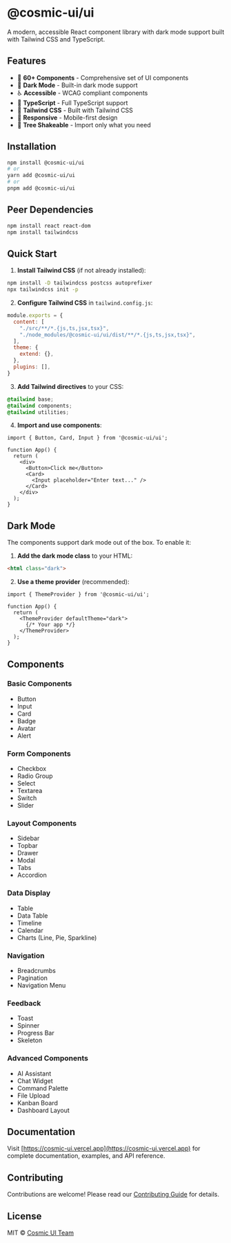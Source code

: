 # @cosmic-ui/ui

A modern, accessible React component library with dark mode support built with Tailwind CSS and TypeScript.

## Features

- 🎨 **60+ Components** - Comprehensive set of UI components
- 🌙 **Dark Mode** - Built-in dark mode support
- ♿ **Accessible** - WCAG compliant components
- 🎯 **TypeScript** - Full TypeScript support
- 🎨 **Tailwind CSS** - Built with Tailwind CSS
- 📱 **Responsive** - Mobile-first design
- 🚀 **Tree Shakeable** - Import only what you need

## Installation

```bash
npm install @cosmic-ui/ui
# or
yarn add @cosmic-ui/ui
# or
pnpm add @cosmic-ui/ui
```

## Peer Dependencies

```bash
npm install react react-dom
npm install tailwindcss
```

## Quick Start

1. **Install Tailwind CSS** (if not already installed):

```bash
npm install -D tailwindcss postcss autoprefixer
npx tailwindcss init -p
```

2. **Configure Tailwind CSS** in `tailwind.config.js`:

```js
module.exports = {
  content: [
    "./src/**/*.{js,ts,jsx,tsx}",
    "./node_modules/@cosmic-ui/ui/dist/**/*.{js,ts,jsx,tsx}",
  ],
  theme: {
    extend: {},
  },
  plugins: [],
}
```

3. **Add Tailwind directives** to your CSS:

```css
@tailwind base;
@tailwind components;
@tailwind utilities;
```

4. **Import and use components**:

```tsx
import { Button, Card, Input } from '@cosmic-ui/ui';

function App() {
  return (
    <div>
      <Button>Click me</Button>
      <Card>
        <Input placeholder="Enter text..." />
      </Card>
    </div>
  );
}
```

## Dark Mode

The components support dark mode out of the box. To enable it:

1. **Add the dark mode class** to your HTML:

```html
<html class="dark">
```

2. **Use a theme provider** (recommended):

```tsx
import { ThemeProvider } from '@cosmic-ui/ui';

function App() {
  return (
    <ThemeProvider defaultTheme="dark">
      {/* Your app */}
    </ThemeProvider>
  );
}
```

## Components

### Basic Components
- Button
- Input
- Card
- Badge
- Avatar
- Alert

### Form Components
- Checkbox
- Radio Group
- Select
- Textarea
- Switch
- Slider

### Layout Components
- Sidebar
- Topbar
- Drawer
- Modal
- Tabs
- Accordion

### Data Display
- Table
- Data Table
- Timeline
- Calendar
- Charts (Line, Pie, Sparkline)

### Navigation
- Breadcrumbs
- Pagination
- Navigation Menu

### Feedback
- Toast
- Spinner
- Progress Bar
- Skeleton

### Advanced Components
- AI Assistant
- Chat Widget
- Command Palette
- File Upload
- Kanban Board
- Dashboard Layout

## Documentation

Visit [https://cosmic-ui.vercel.app](https://cosmic-ui.vercel.app) for complete documentation, examples, and API reference.

## Contributing

Contributions are welcome! Please read our [Contributing Guide](CONTRIBUTING.md) for details.

## License

MIT © [Cosmic UI Team](https://github.com/Mars375/cosmic-ui)
